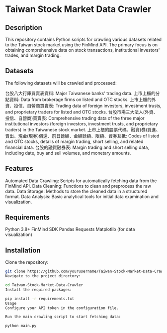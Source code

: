 # Taiwan Stock Market Data Crawler

## Description
This repository contains Python scripts for crawling various datasets related to the Taiwan stock market using the FinMind API. The primary focus is on obtaining comprehensive data on stock transactions, institutional investors' trades, and margin trading.

## Datasets
The following datasets will be crawled and processed:

台股八大行庫買賣表資料: Major Taiwanese banks' trading data.
上市上櫃的分點資料: Data from brokerage firms on listed and OTC stocks.
上市上櫃的外資、投信、自營商買賣表: Trading data of foreign investors, investment trusts, and proprietary traders for listed and OTC stocks.
台股市場三大法人(外資、投信、自營商)買賣表: Comprehensive trading data of the three major institutional investors (foreign investors, investment trusts, and proprietary traders) in the Taiwanese stock market.
上市上櫃的股票代碼、融資(券)買進、賣出、現金(現券)償還、前日餘額、金額餘額、限額、資券互抵: Codes of listed and OTC stocks, details of margin trading, short selling, and related financial data.
台股的融資融券表: Margin trading and short selling data, including date, buy and sell volumes, and monetary amounts.
## Features
Automated Data Crawling: Scripts for automatically fetching data from the FinMind API.
Data Cleaning: Functions to clean and preprocess the raw data.
Data Storage: Methods to store the cleaned data in a structured format.
Data Analysis: Basic analytical tools for initial data examination and visualization.
## Requirements
Python 3.8+
FinMind SDK
Pandas
Requests
Matplotlib (for data visualization)
## Installation
Clone the repository:
```bash
git clone https://github.com/yourusername/Taiwan-Stock-Market-Data-Crawler.git
Navigate to the project directory:

cd Taiwan-Stock-Market-Data-Crawler
Install the required packages:

pip install -r requirements.txt
Usage
Configure your API token in the configuration file.

Run the main crawling script to start fetching data:

python main.py
